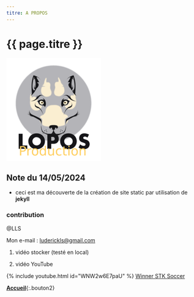```yaml
---
titre: A PROPOS
---
```

# {{ page.titre }}
![lopos_icon2.svg](/assets/images/lopos_icon2.svg)
## Note du 14/05/2024

- ceci est ma découverte de la création de site static par utilisation de **jekyll**

### contribution
@LLS

Mon e-mail : luderickls@gmail.com

1) vidéo stocker (testé en local)

2) vidéo YouTube

{% include youtube.html id="WNW2w6E7paU" %}
[Winner STK Soccer](https://www.youtube.com/watch?v=WNW2w6E7paU)

[**Accueil**](/){:.bouton2}